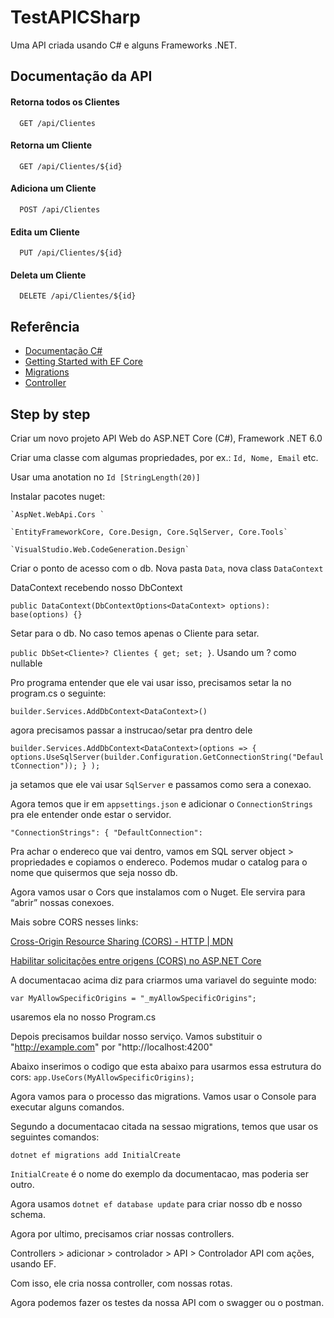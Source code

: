 
# TestAPICSharp

Uma API criada usando C# e alguns Frameworks .NET.




## Documentação da API

#### Retorna todos os Clientes

```http
  GET /api/Clientes
```

#### Retorna um Cliente

```http
  GET /api/Clientes/${id}
```

#### Adiciona um Cliente

```http
  POST /api/Clientes
```

#### Edita um Cliente

```http
  PUT /api/Clientes/${id}
``` 

#### Deleta um Cliente

```http
  DELETE /api/Clientes/${id}
```


## Referência

 - [Documentação C#](https://learn.microsoft.com/pt-br/dotnet/csharp/)
 - [Getting Started with EF Core](https://learn.microsoft.com/en-us/ef/core/get-started/overview/first-app?tabs=netcore-cli)
 - [Migrations](https://learn.microsoft.com/pt-br/ef/core/managing-schemas/migrations/?tabs=dotnet-core-cli)
 - [Controller ](https://learn.microsoft.com/pt-br/aspnet/mvc/overview/older-versions-1/controllers-and-routing/aspnet-mvc-controllers-overview-cs?source=recommendations)


## Step by step

Criar um novo projeto API Web do ASP.NET Core (C#), Framework .NET 6.0

Criar uma classe com algumas propriedades, por ex.: `Id, Nome, Email` etc.

Usar uma anotation no `Id [StringLength(20)]`

Instalar pacotes nuget: 

    `AspNet.WebApi.Cors `

    `EntityFrameworkCore, Core.Design, Core.SqlServer, Core.Tools`

    `VisualStudio.Web.CodeGeneration.Design`

Criar o ponto de acesso com o db.  Nova pasta `Data`, nova class `DataContext`

DataContext recebendo nosso DbContext

`public DataContext(DbContextOptions<DataContext> options): base(options) {}`

Setar para o db. No caso temos apenas o Cliente para setar.

`public DbSet<Cliente>? Clientes { get; set; }`. Usando um ? como nullable

Pro programa entender que ele vai usar isso, precisamos setar la no program.cs o seguinte:

`builder.Services.AddDbContext<DataContext>()`

agora precisamos passar a instrucao/setar pra dentro dele

`builder.Services.AddDbContext<DataContext>(options =>
{
options.UseSqlServer(builder.Configuration.GetConnectionString("DefaultConnection"));
}
);`

ja setamos que ele vai usar `SqlServer` e passamos como sera a conexao.

Agora temos que ir em `appsettings.json` e adicionar o `ConnectionStrings` pra ele entender onde estar o servidor.

`"ConnectionStrings": {
"DefaultConnection":`

Pra achar o endereco que vai dentro, vamos em SQL server object > propriedades e copiamos o endereco. Podemos mudar o catalog para o nome que quisermos que seja nosso db.

Agora vamos usar o Cors que instalamos com o Nuget. Ele servira para “abrir” nossas conexoes. 

Mais sobre CORS nesses links:

[Cross-Origin Resource Sharing (CORS) - HTTP | MDN](https://developer.mozilla.org/pt-BR/docs/Web/HTTP/CORS#:~:text=CORS%20-%20Cross-Origin%20Resource%20Sharing,um%20servidor%20em%20uma%20origem)

[Habilitar solicitações entre origens (CORS) no ASP.NET Core](https://learn.microsoft.com/pt-br/aspnet/core/security/cors?view=aspnetcore-7.0)

A documentacao acima diz para criarmos uma variavel do seguinte modo:

`var MyAllowSpecificOrigins = "_myAllowSpecificOrigins";`

usaremos ela no nosso Program.cs

Depois precisamos buildar nosso serviço. Vamos substituir o "http://example.com" por "http://localhost:4200"

Abaixo inserimos o codigo que esta abaixo para usarmos essa estrutura do cors:
`app.UseCors(MyAllowSpecificOrigins);`

Agora vamos para o processo das migrations. Vamos usar o Console para executar alguns comandos.

Segundo a documentacao citada na sessao migrations, temos que usar os seguintes comandos:

`dotnet ef migrations add InitialCreate` 

`InitialCreate` é o nome do exemplo da documentacao, mas poderia ser outro.

Agora usamos `dotnet ef database update` para criar nosso db e nosso schema.

Agora por ultimo, precisamos criar nossas controllers.

Controllers > adicionar > controlador > API > Controlador API com ações, usando EF.

Com isso, ele cria nossa controller, com nossas rotas.

Agora podemos fazer os testes da nossa API com o swagger ou o postman.
